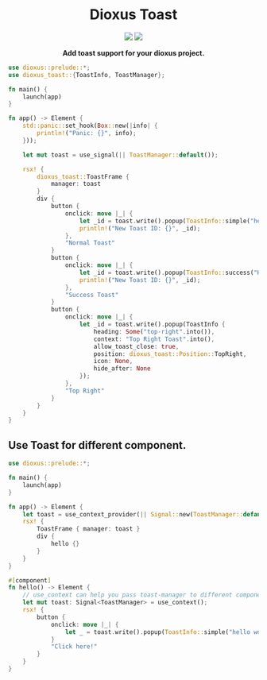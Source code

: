 <div align="center">
  <h1>Dioxus Toast</h1>
  <p></p>
    <div>
    <img src="https://img.shields.io/badge/Dioxus%20Support-0.5.X-green?style=flat-square&logo=Rust"></img>
  	<img src="https://img.shields.io/github/actions/workflow/status/mrxiaozhuox/dioxus-toast/rust.yml?label=Example%20Build&style=flat-square&logo=Github"></img>
  </div>	
  <p></p>
  <strong>Add toast support for your dioxus project.</strong>
  <p></p>
</div>

```rust
use dioxus::prelude::*;
use dioxus_toast::{ToastInfo, ToastManager};

fn main() {
    launch(app)
}

fn app() -> Element {
    std::panic::set_hook(Box::new(|info| {
        println!("Panic: {}", info);
    }));

    let mut toast = use_signal(|| ToastManager::default());

    rsx! {
        dioxus_toast::ToastFrame {
            manager: toast
        }
        div {
            button {
                onclick: move |_| {
                    let _id = toast.write().popup(ToastInfo::simple("hello world"));
                    println!("New Toast ID: {}", _id);
                },
                "Normal Toast"
            }
            button {
                onclick: move |_| {
                    let _id = toast.write().popup(ToastInfo::success("Hello World!", "Success"));
                    println!("New Toast ID: {}", _id);  
                },
                "Success Toast"
            }
            button {
                onclick: move |_| {
                    let _id = toast.write().popup(ToastInfo {
                        heading: Some("top-right".into()),
                        context: "Top Right Toast".into(),
                        allow_toast_close: true,
                        position: dioxus_toast::Position::TopRight,
                        icon: None,
                        hide_after: None
                    });
                },
                "Top Right"
            }
        }
    }
}

```

## Use Toast for different component.

```rust
use dioxus::prelude::*;

fn main() {
    launch(app)
}

fn app() -> Element {
    let toast = use_context_provider(|| Signal::new(ToastManager::default()));
    rsx! {
        ToastFrame { manager: toast }
        div {
            hello {}
        }
    }
}

#[component]
fn hello() -> Element {
    // use_context can help you pass toast-manager to different components 
    let mut toast: Signal<ToastManager> = use_context();
    rsx! {
        button {
            onclick: move |_| {
                let _ = toast.write().popup(ToastInfo::simple("hello world"));
            }
            "Click here!"
        }
    }
}
```
